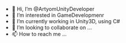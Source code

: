 - 👋 Hi, I’m @ArtyomUnityDeveloper
- 👀 I’m interested in GameDevelopmenr
- 🌱 I’m currently working in Unity3D, using C# 
- 💞️ I’m looking to collaborate on ...
- 📫 How to reach me ...

<!---
ArtyomUnityDeveloper/ArtyomUnityDeveloper is a ✨ special ✨ repository because its `README.md` (this file) appears on your GitHub profile.
You can click the Preview link to take a look at your changes.
--->
